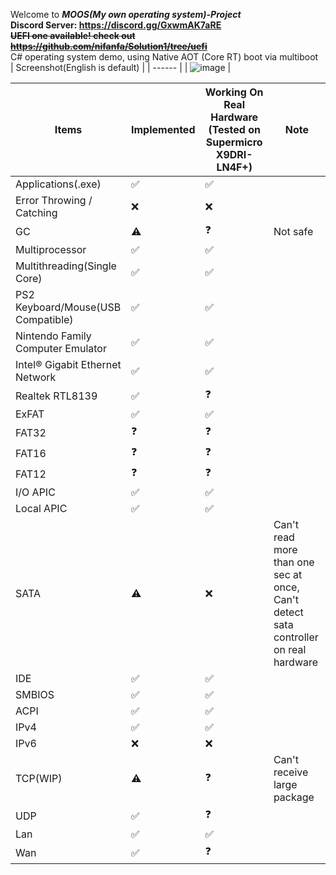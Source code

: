 Welcome to ***MOOS(My own operating system)-Project***  
**Discord Server: https://discord.gg/GxwmAK7aRE**  
~~**UEFI one available! check out https://github.com/nifanfa/Solution1/tree/uefi**~~  
C# operating system demo, using Native AOT (Core RT) boot via multiboot  
| Screenshot(English is default) |
| ------ |
| ![image](https://github.com/nifanfa/Moos/blob/master/20220514_175752_HDR.jpg) |

| Items | Implemented | Working On Real Hardware (Tested on Supermicro X9DRI-LN4F+) | Note |
| ----- | ----------- | ----------------------------------------------------------- | ----- |
| Applications(.exe) | ✅ | ✅ |
| Error Throwing / Catching | ❌ | ❌ | 
| GC | ⚠️ | ❓ | Not safe |
| Multiprocessor | ✅ | ✅ |
| Multithreading(Single Core) | ✅ | ✅ |
| PS2 Keyboard/Mouse(USB Compatible) | ✅ | ✅ |
| Nintendo Family Computer Emulator | ✅ | ✅ |
| Intel® Gigabit Ethernet Network | ✅ | ✅ |
| Realtek RTL8139 | ✅ | ❓ |
| ExFAT | ✅ | ✅ |
| FAT32 | ❓ | ❓ |
| FAT16 | ❓ | ❓ |
| FAT12 | ❓ | ❓ |
| I/O APIC | ✅ | ✅ |
| Local APIC | ✅ | ✅ |
| SATA | ⚠️ | ❌ | Can't read more than one sec at once, Can't detect sata controller on real hardware |
| IDE | ✅ | ✅ |
| SMBIOS | ✅ | ✅ |
| ACPI | ✅ | ✅ |
| IPv4 | ✅ | ✅ |
| IPv6 | ❌ | ❌ |
| TCP(WIP) | ⚠️ | ❓ | Can't receive large package |
| UDP | ✅ | ❓ |
| Lan | ✅ | ✅ |
| Wan | ✅ | ❓ 
